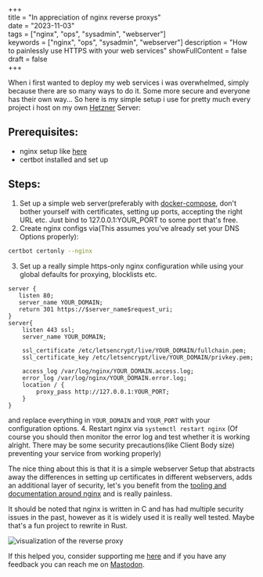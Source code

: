 +++  
title = "In appreciation of nginx reverse proxys"  
date = "2023-11-03"  
tags = ["nginx", "ops", "sysadmin", "webserver"]  
keywords = ["nginx", "ops", "sysadmin", "webserver"] 
description = "How to painlessly use HTTPS with your web services"
showFullContent = false  
draft = false  
+++

When i first wanted to deploy my web services i was overwhelmed, simply because there are so many ways to do it. Some more secure and everyone has their own way... So here is my simple setup i use for pretty much every project i host on my own [Hetzner](https://www.hetzner.com/) Server:
## Prerequisites:
- nginx setup like [here](https://www.digitalocean.com/community/tutorials/how-to-configure-nginx-as-a-reverse-proxy-on-ubuntu-22-04)
- certbot installed and set up
## Steps:
1. Set up a simple web server(preferably with [docker-compose](https://docs.docker.com/compose/), don't bother yourself with certificates, setting up ports, accepting the right URL etc. Just bind to 127.0.0.1:YOUR_PORT to some port that's free.
2. Create nginx configs via(This assumes you've already set your DNS Options properly):
```bash
certbot certonly --nginx
```
3. Set up a really simple https-only nginx configuration while using your global defaults for proxying, blocklists etc.
```nginx
server {
   listen 80;
   server_name YOUR_DOMAIN;
   return 301 https://$server_name$request_uri;
}
server{
    listen 443 ssl;
    server_name YOUR_DOMAIN;
    
    ssl_certificate /etc/letsencrypt/live/YOUR_DOMAIN/fullchain.pem;
    ssl_certificate_key /etc/letsencrypt/live/YOUR_DOMAIN/privkey.pem;

    access_log /var/log/nginx/YOUR_DOMAIN.access.log;
    error_log /var/log/nginx/YOUR_DOMAIN.error.log;
    location / {
        proxy_pass http://127.0.0.1:YOUR_PORT;
    }
}   
```
and replace everything in `YOUR_DOMAIN` and `YOUR_PORT` with your configuration options.
4. Restart nginx via `systemctl restart nginx`
   (Of course you should then monitor the error log and test whether it is working alright. There may be some security precautions(like Client Body size) preventing your service from working properly)

The nice thing about this is that it is a simple webserver Setup that abstracts away the differences in setting up certificates in different webservers, adds an additional layer of security, let's you benefit from the [tooling and documentation around nginx](https://github.com/agile6v/awesome-nginx) and is really painless.

It should be noted that nginx is written in C and has had multiple security issues in the past, however as it is widely used it is really well tested. Maybe that's a fun project to rewrite in Rust.

![visualization of the reverse proxy](images/nginx-reverse-proxy.png)

If this helped you, consider supporting me [here](https://github.com/sponsors/Nereuxofficial) and if you have any feedback you can reach me on [Mastodon](https://infosec.exchange/@Nereuxofficial).

